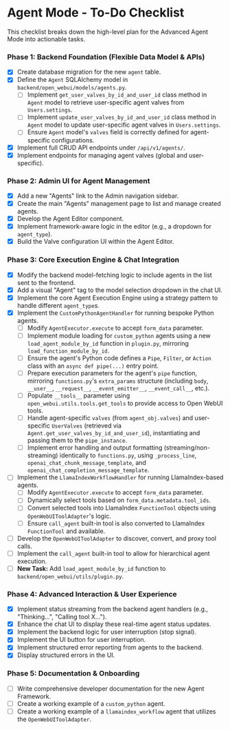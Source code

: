 # Agent Mode - To-Do Checklist

This checklist breaks down the high-level plan for the Advanced Agent Mode into actionable tasks.

### Phase 1: Backend Foundation (Flexible Data Model & APIs)

- [x] Create database migration for the new `agent` table.
- [x] Define the `Agent` SQLAlchemy model in `backend/open_webui/models/agents.py`.
    - [ ] Implement `get_user_valves_by_id_and_user_id` class method in `Agent` model to retrieve user-specific agent valves from `Users.settings`.
    - [ ] Implement `update_user_valves_by_id_and_user_id` class method in `Agent` model to update user-specific agent valves in `Users.settings`.
    - [ ] Ensure `Agent` model's `valves` field is correctly defined for agent-specific configurations.
- [x] Implement full CRUD API endpoints under `/api/v1/agents/`.
- [x] Implement endpoints for managing agent valves (global and user-specific).

### Phase 2: Admin UI for Agent Management

- [x] Add a new "Agents" link to the Admin navigation sidebar.
- [x] Create the main "Agents" management page to list and manage created agents.
- [x] Develop the Agent Editor component.
- [x] Implement framework-aware logic in the editor (e.g., a dropdown for `agent_type`).
- [x] Build the Valve configuration UI within the Agent Editor.

### Phase 3: Core Execution Engine & Chat Integration

- [x] Modify the backend model-fetching logic to include agents in the list sent to the frontend.
- [x] Add a visual "Agent" tag to the model selection dropdown in the chat UI.
- [x] Implement the core Agent Execution Engine using a strategy pattern to handle different `agent_type`s.
- [x] Implement the `CustomPythonAgentHandler` for running bespoke Python agents.
    - [ ] Modify `AgentExecutor.execute` to accept `form_data` parameter.
    - [ ] Implement module loading for `custom_python` agents using a new `load_agent_module_by_id` function in `plugin.py`, mirroring `load_function_module_by_id`.
    - [ ] Ensure the agent's Python code defines a `Pipe`, `Filter`, or `Action` class with an `async def pipe(...)` entry point.
    - [ ] Prepare execution parameters for the agent's `pipe` function, mirroring `functions.py`'s `extra_params` structure (including `body`, `__user__`, `__request__`, `__event_emitter__`, `__event_call__`, etc.).
    - [ ] Populate `__tools__` parameter using `open_webui.utils.tools.get_tools` to provide access to Open WebUI tools.
    - [ ] Handle agent-specific `valves` (from `agent_obj.valves`) and user-specific `UserValves` (retrieved via `Agent.get_user_valves_by_id_and_user_id`), instantiating and passing them to the `pipe_instance`.
    - [ ] Implement error handling and output formatting (streaming/non-streaming) identically to `functions.py`, using `_process_line`, `openai_chat_chunk_message_template`, and `openai_chat_completion_message_template`.
- [ ] Implement the `LlamaIndexWorkflowHandler` for running LlamaIndex-based agents.
    - [ ] Modify `AgentExecutor.execute` to accept `form_data` parameter.
    - [ ] Dynamically select tools based on `form_data.metadata.tool_ids`.
    - [ ] Convert selected tools into LlamaIndex `FunctionTool` objects using `OpenWebUIToolAdapter`'s logic.
    - [ ] Ensure `call_agent` built-in tool is also converted to LlamaIndex `FunctionTool` and available.
- [ ] Develop the `OpenWebUIToolAdapter` to discover, convert, and proxy tool calls.
- [ ] Implement the `call_agent` built-in tool to allow for hierarchical agent execution.
- [ ] **New Task:** Add `load_agent_module_by_id` function to `backend/open_webui/utils/plugin.py`.

### Phase 4: Advanced Interaction & User Experience

- [x] Implement status streaming from the backend agent handlers (e.g., "Thinking...", "Calling tool X...").
- [x] Enhance the chat UI to display these real-time agent status updates.
- [x] Implement the backend logic for user interruption (stop signal).
- [x] Implement the UI button for user interruption.
- [x] Implement structured error reporting from agents to the backend.
- [x] Display structured errors in the UI.

### Phase 5: Documentation & Onboarding

- [ ] Write comprehensive developer documentation for the new Agent Framework.
- [ ] Create a working example of a `custom_python` agent.
- [ ] Create a working example of a `llamaindex_workflow` agent that utilizes the `OpenWebUIToolAdapter`.
